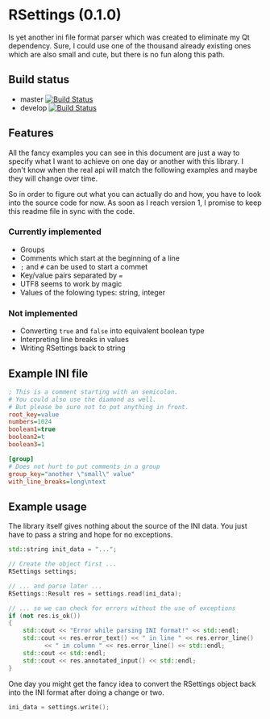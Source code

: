 RSettings (0.1.0)
=================

Is yet another ini file format parser which was created
to eliminate my Qt dependency. Sure, I could use one of
the thousand already existing ones which are also small
and cute, but there is no fun along this path.

Build status
------------

* master [![Build Status](https://travis-ci.org/r2p2/rsettings.svg?branch=master)](https://travis-ci.org/r2p2/rsettings)
* develop [![Build Status](https://travis-ci.org/r2p2/rsettings.svg?branch=develop)](https://travis-ci.org/r2p2/rsettings)

Features
--------

All the fancy examples you can see in this document are
just a way to specify what I want to achieve on one day
or another with this library. I don't know when the real
api will match the following examples and maybe they will
change over time.

So in order to figure out what you can actually do and
how, you have to look into the source code for now. As
soon as I reach version 1, I promise to keep this readme
file in sync with the code.

### Currently implemented

* Groups
* Comments which start at the beginning of a line
* `;` and `#` can be used to start a commet
* Key/value pairs separated by `=`
* UTF8 seems to work by magic
* Values of the folowing types: string, integer

### Not implemented

* Converting `true` and `false` into equivalent boolean type
* Interpreting line breaks in values
* Writing RSettings back to string

Example INI file
----------------

```INI
; This is a comment starting with an semicolon.
# You could also use the diamond as well.
# But please be sure not to put anything in front.
root_key=value
numbers=1024
boolean1=true
boolean2=t
boolean3=1

[group]
# Does not hurt to put comments in a group
group_key="another \"small\" value"
with_line_breaks=long\ntext
```

Example usage
-------------

The library itself gives nothing about the source of
the INI data. You just have to pass a string and hope
for no exceptions.

```C++
std::string init_data = "...";

// Create the object first ...
RSettings settings;

// ... and parse later ...
RSettings::Result res = settings.read(ini_data);

// ... so we can check for errors without the use of exceptions
if (not res.is_ok())
{
	std::cout << "Error while parsing INI format!" << std::endl;
	std::cout << res.error_text() << " in line " << res.error_line()
		  << " in column " << res.error_line() << std::endl;
	std::cout << std::endl;
	std::cout << res.annotated_input() << std::endl;
}

```

One day you might get the fancy idea to convert the
RSettings object back into the INI format after doing
a change or two. 

```C++
ini_data = settings.write();
```
